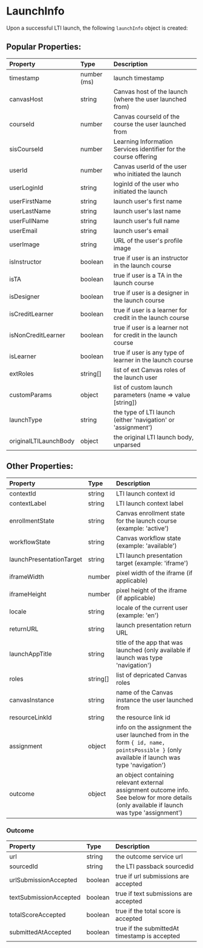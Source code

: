 # LaunchInfo

Upon a successful LTI launch, the following `launchInfo` object is created:

## Popular Properties:

Property | Type | Description
:--- | :--- | :---
timestamp | number (ms) | launch timestamp
canvasHost | string | Canvas host of the launch (where the user launched from)
courseId | number | Canvas courseId of the course the user launched from
sisCourseId | number | Learning Information Services identifier for the course offering
userId | number | Canvas userId of the user who initiated the launch
userLoginId | string | loginId of the user who initiated the launch
userFirstName | string | launch user's first name
userLastName | string | launch user's last name
userFullName | string | launch user's full name
userEmail | string | launch user's email
userImage | string | URL of the user's profile image
isInstructor | boolean | true if user is an instructor in the launch course
isTA | boolean | true if user is a TA in the launch course
isDesigner | boolean | true if user is a designer in the launch course
isCreditLearner | boolean | true if user is a learner for credit in the launch course
isNonCreditLearner | boolean | true if user is a learner not for credit in the launch course
isLearner | boolean | true if user is any type of learner in the launch course
extRoles | string[] | list of ext Canvas roles of the launch user
customParams | object | list of custom launch parameters (name => value [string])
launchType | string | the type of LTI launch (either 'navigation' or 'assignment')
originalLTILaunchBody | object | the original LTI launch body, unparsed

## Other Properties:

Property | Type | Description
:--- | :--- | :---
contextId | string | LTI launch context id
contextLabel | string | LTI launch context label
enrollmentState | string | Canvas enrollment state for the launch course (example: 'active')
workflowState | string | Canvas workflow state (example: 'available')
launchPresentationTarget | string | LTI launch presentation target (example: 'iframe')
iframeWidth | number | pixel width of the iframe (if applicable)
iframeHeight | number | pixel height of the iframe (if applicable)
locale | string | locale of the current user (example: 'en')
returnURL | string | launch presentation return URL
launchAppTitle | string | title of the app that was launched (only available if launch was type 'navigation')
roles | string[] | list of depricated Canvas roles
canvasInstance | string | name of the Canvas instance the user launched from
resourceLinkId | string | the resource link id
assignment | object | info on the assignment the user launched from in the form `{ id, name, pointsPossible }` (only available if launch was type 'navigation')
outcome | object | an object containing relevant external assignment outcome info. See below for more details (only available if launch was type 'assignment')

### Outcome

Property | Type | Description
:--- | :--- | :---
url | string | the outcome service url
sourcedId | string | the LTI passback sourcedid
urlSubmissionAccepted | boolean | true if url submissions are accepted
textSubmissionAccepted | boolean | true if text submissions are accepted
totalScoreAccepted | boolean | true if the total score is accepted
submittedAtAccepted | boolean | true if the submittedAt timestamp is accepted
